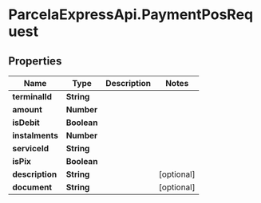 # ParcelaExpressApi.PaymentPosRequest

## Properties
Name | Type | Description | Notes
------------ | ------------- | ------------- | -------------
**terminalId** | **String** |  | 
**amount** | **Number** |  | 
**isDebit** | **Boolean** |  | 
**instalments** | **Number** |  | 
**serviceId** | **String** |  | 
**isPix** | **Boolean** |  | 
**description** | **String** |  | [optional] 
**document** | **String** |  | [optional] 
